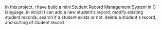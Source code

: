 In this project, i have build a mini Student Record Management System in C language, in which I can add a new student's record, modify existing student records, search if a student exists or not, delete a student's record, and sorting of student record  
